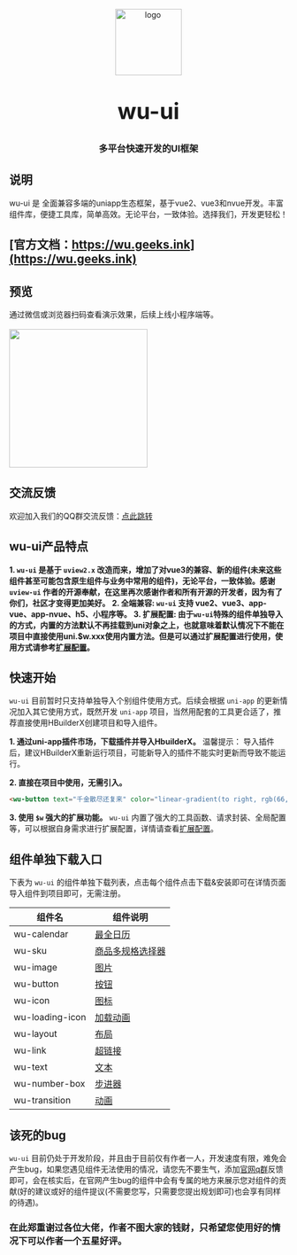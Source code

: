 <p align="center">
    <img alt="logo" src="https://wu.geeks.ink/logo.png" width="120" height="120" style="margin-bottom: 10px;">
</p>
<h3 align="center" style="margin: 30px 0 30px;font-weight: bold;font-size:40px;">wu-ui</h3>
<h3 align="center">多平台快速开发的UI框架</h3>

## 说明
wu-ui 是 全面兼容多端的uniapp生态框架，基于vue2、vue3和nvue开发。丰富组件库，便捷工具库，简单高效。无论平台，一致体验。选择我们，开发更轻松！

## [官方文档：https://wu.geeks.ink](https://wu.geeks.ink)


## 预览
通过微信或浏览器扫码查看演示效果，后续上线小程序端等。
<br>
<br>
<img src="https://wu.geeks.ink/ys.png" width="250" height="250" >


## 交流反馈
欢迎加入我们的QQ群交流反馈：[点此跳转](https://wu.geeks.ink/zh-CN/components/qqFeedBack.html)

## wu-ui产品特点
**1. `wu-ui` 是基于 `uview2.x` 改造而来，增加了对vue3的兼容、新的组件(未来这些组件甚至可能包含原生组件与业务中常用的组件)，无论平台，一致体验。感谢 `uview-ui` 作者的开源奉献，在这里再次感谢作者和所有开源的开发者，因为有了你们，社区才变得更加美好。**
**2. 全端兼容: `wu-ui` 支持 vue2、vue3、app-vue、app-nvue、h5、小程序等。**
**3. 扩展配置: 由于`wu-ui`特殊的组件单独导入的方式，内置的方法默认不再挂载到uni对象之上，也就意味着默认情况下不能在项目中直接使用uni.$w.xxx使用内置方法。但是可以通过扩展配置进行使用，使用方式请参考[扩展配置](https://wu.geeks.ink/zh-CN/components/extendedConfiguration.html)。**

## 快速开始
`wu-ui` 目前暂时只支持单独导入个别组件使用方式。后续会根据 `uni-app` 的更新情况加入其它使用方式，既然开发 `uni-app` 项目，当然用配套的工具更合适了，推荐直接使用HBuilderX创建项目和导入组件。

**1. 通过uni-app插件市场，下载插件并导入HbuilderX。**
温馨提示： 导入插件后，建议HBuilderX重新运行项目，可能新导入的插件不能实时更新而导致不能运行。

**2. 直接在项目中使用，无需引入。**

```html
<wu-button text="千金散尽还复来" color="linear-gradient(to right, rgb(66, 83, 216), rgb(213, 51, 186))"></wu-button>
```

**3. 使用 `$w` 强大的扩展功能。**
`wu-ui` 内置了强大的工具函数、请求封装、全局配置等，可以根据自身需求进行扩展配置，详情请查看[扩展配置](https://wu.geeks.ink/zh-CN/components/extendedConfiguration.html)。

## 组件单独下载入口
下表为 `wu-ui` 的组件单独下载列表，点击每个组件点击下载&安装即可在详情页面导入组件到项目即可，无需注册。

| 组件名 | 组件说明 |
| ----- | -------- |
| wu-calendar | [最全日历](https://ext.dcloud.net.cn/plugin?name=wu-calendar) |
| wu-sku | [商品多规格选择器](https://ext.dcloud.net.cn/plugin?name=wu-sku) |
| wu-image | [图片](https://ext.dcloud.net.cn/plugin?name=wu-image) |
| wu-button | [按钮](https://ext.dcloud.net.cn/plugin?name=wu-button) |
| wu-icon | [图标](https://ext.dcloud.net.cn/plugin?name=wu-icon) |
| wu-loading-icon | [加载动画](https://ext.dcloud.net.cn/plugin?name=wu-loading-icon) |
| wu-layout | [布局](https://ext.dcloud.net.cn/plugin?name=wu-row) |
| wu-link | [超链接](https://ext.dcloud.net.cn/plugin?name=wu-link) |
| wu-text | [文本](https://ext.dcloud.net.cn/plugin?name=wu-text) |
| wu-number-box | [步进器](https://ext.dcloud.net.cn/plugin?name=wu-number-box) |
| wu-transition | [动画](https://ext.dcloud.net.cn/plugin?name=wu-transition) |

## **该死的bug**
`wu-ui` 目前仍处于开发阶段，并且由于目前仅有作者一人，开发速度有限，难免会产生bug，如果您遇见组件无法使用的情况，请您先不要生气，添加[官网q群](https://wu.geeks.ink/zh-CN/components/qqFeedBack.html)反馈即可，会在核实后，在官网产生bug的组件中会有专属的地方来展示您对组件的贡献(好的建议或好的组件提议(不需要您写，只需要您提出规划即可)也会享有同样的待遇)。

### **在此郑重谢过各位大佬，作者不图大家的钱财，只希望您使用好的情况下可以作者一个五星好评。**
